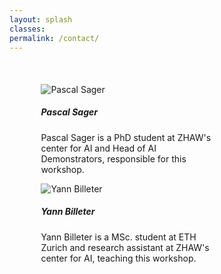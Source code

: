 ```yaml
---
layout: splash
classes:
permalink: /contact/
---
```


<link href="https://cdn.jsdelivr.net/npm/bootstrap@5.0.2/dist/css/bootstrap.min.css" rel="stylesheet" integrity="sha384-EVSTQN3/azprG1Anm3QDgpJLIm9Nao0Yz1ztcQTwFspd3yD65VohhpuuCOmLASjC" crossorigin="anonymous">
<script src="https://cdn.jsdelivr.net/npm/bootstrap@5.0.2/dist/js/bootstrap.bundle.min.js" integrity="sha384-MrcW6ZMFYlzcLA8Nl+NtUVF0sA7MsXsP1UyJoMp4YLEuNSfAP+JcXn/tWtIaxVXM" crossorigin="anonymous"></script>
<div style="margin: 10%">
    <div class="container">
      <div class="row">
        <div class="col">
            <div class="card" style="width: 18rem;">
              <img src="https://avatars.githubusercontent.com/u/46379095?v=4" class="card-img-top" alt="Pascal Sager">
              <div class="card-body">
                <h5 class="card-title">Pascal Sager</h5>
                <p class="card-text">Pascal Sager is a PhD student at ZHAW's center for AI and Head of AI Demonstrators, responsible for this workshop.</p>
                <p><a href="https://www.linkedin.com/in/pascal-sager-3b7403168/" itemprop="sameAs" rel="nofollow noopener noreferrer me">
                        <i class="fab fa-fw fa-linkedin" aria-hidden="true"></i><span class="label"></span>
                      </a>
                </p>
              </div>
            </div>
        </div>
        <div class="col">
            <div class="card" style="width: 18rem;">
              <img src="https://www.zhaw.ch/typo3temp/assets/_processed_/8/2/csm_bily20231117145758_386f86d5b8.webp" class="card-img-top" alt="Yann Billeter">
              <div class="card-body">
                <h5 class="card-title">Yann Billeter</h5>
                <p class="card-text">Yann Billeter is a MSc. student at ETH Zurich and research assistant at ZHAW's center for AI, teaching this workshop.</p>
                <p><a href="https://www.linkedin.com/in/yann-billeter-2b331114a/" itemprop="sameAs" rel="nofollow noopener noreferrer me">
                        <i class="fab fa-fw fa-linkedin" aria-hidden="true"></i><span class="label"></span>
                      </a>
                </p>
              </div>
            </div>
        </div>
      </div>
    </div>
</div>